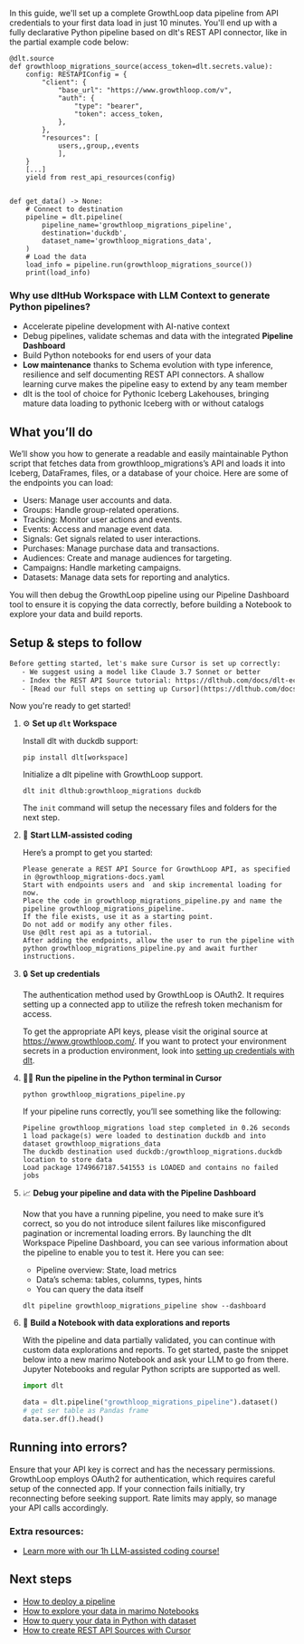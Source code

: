 In this guide, we'll set up a complete GrowthLoop data pipeline from API credentials to your first data load in just 10 minutes. You'll end up with a fully declarative Python pipeline based on dlt's REST API connector, like in the partial example code below:

```python-outcome
@dlt.source
def growthloop_migrations_source(access_token=dlt.secrets.value):
    config: RESTAPIConfig = {
        "client": {
            "base_url": "https://www.growthloop.com/v",
            "auth": {
                "type": "bearer",
                "token": access_token,
            },
        },
        "resources": [
            users,,group,,events
            ],
    }
    [...]
    yield from rest_api_resources(config)


def get_data() -> None:
    # Connect to destination
    pipeline = dlt.pipeline(
        pipeline_name='growthloop_migrations_pipeline',
        destination='duckdb',
        dataset_name='growthloop_migrations_data', 
    )
    # Load the data
    load_info = pipeline.run(growthloop_migrations_source())
    print(load_info) 
```

### Why use dltHub Workspace with LLM Context to generate Python pipelines?

- Accelerate pipeline development with AI-native context
- Debug pipelines, validate schemas and data with the integrated **Pipeline Dashboard**
- Build Python notebooks for end users of your data
- **Low maintenance** thanks to Schema evolution with type inference, resilience and self documenting REST API connectors. A shallow learning curve makes the pipeline easy to extend by any team member
- dlt is the tool of choice for Pythonic Iceberg Lakehouses, bringing mature data loading to pythonic Iceberg with or without catalogs

## What you’ll do

We’ll show you how to generate a readable and easily maintainable Python script that fetches data from growthloop_migrations’s API and loads it into Iceberg, DataFrames, files, or a database of your choice. Here are some of the endpoints you can load:

- Users: Manage user accounts and data.
- Groups: Handle group-related operations.
- Tracking: Monitor user actions and events.
- Events: Access and manage event data.
- Signals: Get signals related to user interactions.
- Purchases: Manage purchase data and transactions.
- Audiences: Create and manage audiences for targeting.
- Campaigns: Handle marketing campaigns.
- Datasets: Manage data sets for reporting and analytics.

You will then debug the GrowthLoop pipeline using our Pipeline Dashboard tool to ensure it is copying the data correctly, before building a Notebook to explore your data and build reports.

## Setup & steps to follow

```default
Before getting started, let's make sure Cursor is set up correctly:
   - We suggest using a model like Claude 3.7 Sonnet or better
   - Index the REST API Source tutorial: https://dlthub.com/docs/dlt-ecosystem/verified-sources/rest_api/ and add it to context as **@dlt rest api**
   - [Read our full steps on setting up Cursor](https://dlthub.com/docs/dlt-ecosystem/llm-tooling/cursor-restapi#23-configuring-cursor-with-documentation)
```

Now you're ready to get started!

1. ⚙️ **Set up `dlt` Workspace**
    
    Install dlt with duckdb support:
    ```shell
    pip install dlt[workspace]
    ```

    Initialize a dlt pipeline with GrowthLoop support.
    ```shell
    dlt init dlthub:growthloop_migrations duckdb
    ```

    The `init` command will setup the necessary files and folders for the next step.
    
2. 🤠 **Start LLM-assisted coding**
    
    Here’s a prompt to get you started:
    
    ```prompt
    Please generate a REST API Source for GrowthLoop API, as specified in @growthloop_migrations-docs.yaml 
    Start with endpoints users and  and skip incremental loading for now. 
    Place the code in growthloop_migrations_pipeline.py and name the pipeline growthloop_migrations_pipeline. 
    If the file exists, use it as a starting point. 
    Do not add or modify any other files. 
    Use @dlt rest api as a tutorial. 
    After adding the endpoints, allow the user to run the pipeline with python growthloop_migrations_pipeline.py and await further instructions.
    ```

    
3. 🔒 **Set up credentials** 
    
    The authentication method used by GrowthLoop is OAuth2. It requires setting up a connected app to utilize the refresh token mechanism for access.
    
    To get the appropriate API keys, please visit the original source at https://www.growthloop.com/.
    If you want to protect your environment secrets in a production environment, look into [setting up credentials with dlt](https://dlthub.com/docs/walkthroughs/add_credentials).
    
4. 🏃‍♀️ **Run the pipeline in the Python terminal in Cursor**
    
    ```shell
    python growthloop_migrations_pipeline.py
    ```
    
    If your pipeline runs correctly, you’ll see something like the following:
    
    ```shell
    Pipeline growthloop_migrations load step completed in 0.26 seconds
    1 load package(s) were loaded to destination duckdb and into dataset growthloop_migrations_data
    The duckdb destination used duckdb:/growthloop_migrations.duckdb location to store data
    Load package 1749667187.541553 is LOADED and contains no failed jobs
    ```
    
5. 📈 **Debug your pipeline and data with the Pipeline Dashboard**

    Now that you have a running pipeline, you need to make sure it’s correct, so you do not introduce silent failures like misconfigured pagination or incremental loading errors. By launching the dlt Workspace Pipeline Dashboard, you can see various information about the pipeline to enable you to test it. Here you can see:
    - Pipeline overview: State, load metrics
    - Data’s schema: tables, columns, types, hints
    - You can query the data itself
    
    ```shell
    dlt pipeline growthloop_migrations_pipeline show --dashboard
    ```
    
6. 🐍 **Build a Notebook with data explorations and reports**

    With the pipeline and data partially validated, you can continue with custom data explorations and reports. To get started, paste the snippet below into a new marimo Notebook and ask your LLM to go from there. Jupyter Notebooks and regular Python scripts are supported as well.

    
    ```python
    import dlt

   data = dlt.pipeline("growthloop_migrations_pipeline").dataset()
   # get ser table as Pandas frame
   data.ser.df().head()
    ```

## Running into errors?

Ensure that your API key is correct and has the necessary permissions. GrowthLoop employs OAuth2 for authentication, which requires careful setup of the connected app. If your connection fails initially, try reconnecting before seeking support. Rate limits may apply, so manage your API calls accordingly.

### Extra resources:

- [Learn more with our 1h LLM-assisted coding course!](https://www.youtube.com/watch?v=GGid70rnJuM)

## Next steps

- [How to deploy a pipeline](https://dlthub.com/docs/walkthroughs/deploy-a-pipeline)
- [How to explore your data in marimo Notebooks](https://dlthub.com/docs/general-usage/dataset-access/marimo)
- [How to query your data in Python with dataset](https://dlthub.com/docs/general-usage/dataset-access/dataset)
- [How to create REST API Sources with Cursor](https://dlthub.com/docs/dlt-ecosystem/llm-tooling/cursor-restapi)